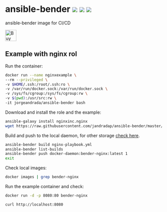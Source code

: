 # ansible-bender [![](https://images.microbadger.com/badges/version/jorgeandrada/ansible-bender:latest.svg)](https://microbadger.com/images/jorgeandrada/ansible-bender:latest "Get your own version badge on microbadger.com") [![](https://images.microbadger.com/badges/image/jorgeandrada/ansible-bender:latest.svg)](https://microbadger.com/images/jorgeandrada/ansible-bender:latest "Get your own image badge on microbadger.com") [![](https://images.microbadger.com/badges/commit/jorgeandrada/ansible-bender:latest.svg)](https://microbadger.com/images/jorgeandrada/ansible-bender:latest "Get your own commit badge on microbadger.com")

ansible-bender image for CI/CD

<a href='https://ko-fi.com/A417UXC' target='_blank'><img height='36' style='border:0px;height:36px;' src='https://az743702.vo.msecnd.net/cdn/kofi2.png?v=0' border='0' alt='Buy Me a Coffee at ko-fi.com' /></a>

## Example with nginx rol

Run the container:

```bash
docker run --name nginxexample \
--rm --privileged \
-v $HOME/.ssh:/root/.ssh:ro \
-v /var/run/docker.sock:/var/run/docker.sock \
-v /sys/fs/cgroup:/sys/fs/cgroup:rw \
-v $(pwd):/usr/src:rw \
-it jorgeandrada/ansible-bender bash
```

Download and install the role and the example:

```bash
ansible-galaxy install nginxinc.nginx
wget https://raw.githubusercontent.com/jandradap/ansible-bender/master/examples/nginx-playbook.yml
```

Build and push to the local daemon, for other storage [check here](https://github.com/containers/libpod/blob/master/docs/podman-push.1.md).

```bash
ansible-bender build nginx-playbook.yml
ansible-bender list-builds
ansible-bender push docker-daemon:bender-nginx:latest 1
exit
```

Check local images:

```bash
docker images | grep bender-nginx
```

Run the example container and check:

```bash
docker run -d -p 8080:80 bender-nginx

curl http://localhost:8080
```
